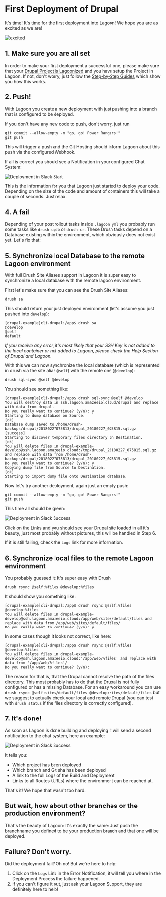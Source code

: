 # First Deployment of Drupal

It's time! It's time for the first deployment into Lagoon! We hope you are as excited as we are!

![excited](https://i.giphy.com/media/7kVRZwYRwF1ok/giphy-downsized.gif)

## 1. Make sure you are all set

In order to make your first deployment a successfull one, please make sure that your [Drupal Project is Lagoonized](./lagoonize.md) and you have setup the Project in Lagoon. If not, don't worry, just follow the [Step-by-Step Guides](./index.md) which show you how this works.

## 2. Push!

With Lagoon you create a new deployment with just pushing into a branch that is configured to be deployed.

If you don't have any new code to push, don't worry, just run

    git commit --allow-empty -m "go, go! Power Rangers!"
    git push

This will trigger a push and the Git Hosting should inform Lagoon about this push via the configured Webhook.

If all is correct you should see a Notification in your configured Chat System:

![Deployment in Slack Start](/images/first_deployment_slack_start.jpg)

This is the information for you that Lagoon just started to deploy your code. Depending on the size of the code and amount of containers this will take a couple of seconds. Just relax.

## 4. A fail

Depending of your post rollout tasks inside `.lagoon.yml` you probably run some tasks like `drush updb` or `drush cr`. These Drush tasks depend on a Database existing within the environment, which obviously does not exist yet. Let's fix that:

## 5. Synchronize local Database to the remote Lagoon environment

With full Drush Site Aliases support in Lagoon it is super easy to synchronize a local database with the remote lagoon environment.

First let's make sure that you can see the Drush Site Aliases:

    drush sa

This should return your just deployed environment (let's assume you just pushed into `develop`):

    [drupal-example]cli-drupal:/app$ drush sa
    @develop
    @self
    default

*If you receive any error, it's most likely that your SSH Key is not added to the local container or not added to Lagoon, please check the Help Section of Drupal and Lagoon.*

With this we can now synchronize the local database (which is represented in drush via the site alias `@self`) with the remote one (`@develop`):

    drush sql-sync @self @develop

You should see something like:

    [drupal-example]cli-drupal:/app$ drush sql-sync @self @develop
    You will destroy data in ssh.lagoon.amazeeio.cloud/drupal and replace with data from drupal.
    Do you really want to continue? (y/n): y
    Starting to dump database on Source.                                                                              [ok]
    Database dump saved to /home/drush-backups/drupal/20180227075813/drupal_20180227_075815.sql.gz               [success]
    Starting to discover temporary files directory on Destination.                                                    [ok]
    You will delete files in drupal-example-develop@ssh.lagoon.amazeeio.cloud:/tmp/drupal_20180227_075815.sql.gz and replace with data from /home/drush-backups/drupal/20180227075813/drupal_20180227_075815.sql.gz
    Do you really want to continue? (y/n): y
    Copying dump file from Source to Destination.                                                                     [ok]
    Starting to import dump file onto Destination database.

Now let's try another deployment, again just an empty push:

    git commit --allow-empty -m "go, go! Power Rangers!"
    git push

This time all should be green:

![Deployment in Slack Success](/images/first_deployment_slack_2nd_success.jpg)

Click on the Links and you should see your Drupal site loaded in all it's beauty, just most probably without pictures, this will be handled in Step 6.

If it is still failing, check the `Logs` link for more information.

## 6. Synchronize local files to the remote Lagoon environment

You probably guessed it: It's super easy with Drush:

    drush rsync @self:%files @develop:%files

It should show you something like:

    [drupal-example]cli-drupal:/app$ drush rsync @self:%files @develop:%files
    You will delete files in drupal-example-develop@ssh.lagoon.amazeeio.cloud:/app/web/sites/default/files and replace with data from /app/web/sites/default/files/
    Do you really want to continue? (y/n): y

In some cases though it looks not correct, like here:

    [drupal-example]cli-drupal:/app$ drush rsync @self:%files @develop:%files
    You will delete files in drupal-example-develop@ssh.lagoon.amazeeio.cloud:'/app/web/%files' and replace with data from '/app/web/%files'/
    Do you really want to continue? (y/n):

The reason for that is, that the Drupal cannot resolve the path of the files directory. This most probably has to do that the Drupal is not fully configured or has a missing Database. For an easy workaround you can use `drush rsync @self:sites/default/files @develop:sites/default/files` but we suggest to actually check your local and remote Drupal (you can test with `drush status` if the files directory is correctly configured).


## 7. It's done!

As soon as Lagoon is done building and deploying it will send a second notification to the chat system, here an example:

![Deployment in Slack Success](/images/first_deployment_slack_success.jpg)

It tells you:
- Which project has been deployed
- Which branch and Git sha has been deployed
- A link to the full Logs of the Build and Deployment
- Links to all Routes (URLs) where the environment can be reached at.

That's it! We hope that wasn't too hard.

## But wait, how about other branches or the production environment?

That's the beauty of Lagoon: It's exactly the same: Just push the branchname you defined to be your production branch and that one will be deployed.

## Failure? Don't worry.

Did the deployment fail? Oh no! But we're here to help:

1. Click on the `Logs` Link in the Error Notification, it will tell you where in the Deployment Process the failure happened.
2. If you can't figure it out, just ask your Lagoon Support, they are definitely here to help!
